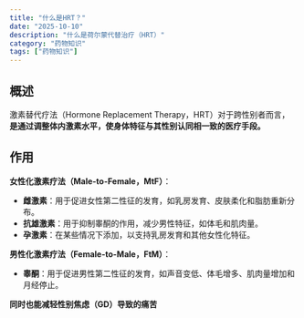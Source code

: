 ```yaml
---
title: "什么是HRT？"
date: "2025-10-10"
description: "什么是荷尔蒙代替治疗（HRT）"
category: "药物知识"
tags: ["药物知识"]
---
```


## 概述

激素替代疗法（Hormone Replacement Therapy，HRT）对于跨性别者而言，**是通过调整体内激素水平，使身体特征与其性别认同相一致的医疗手段。**

## 作用

**女性化激素疗法（Male-to-Female，MtF）**：

- **雌激素**：用于促进女性第二性征的发育，如乳房发育、皮肤柔化和脂肪重新分布。
- **抗雄激素**：用于抑制睾酮的作用，减少男性特征，如体毛和肌肉量。
- **孕激素**：在某些情况下添加，以支持乳房发育和其他女性化特征。

**男性化激素疗法（Female-to-Male，FtM）**：

- **睾酮**：用于促进男性第二性征的发育，如声音变低、体毛增多、肌肉量增加和月经停止。

**同时也能减轻性别焦虑（GD）导致的痛苦**
